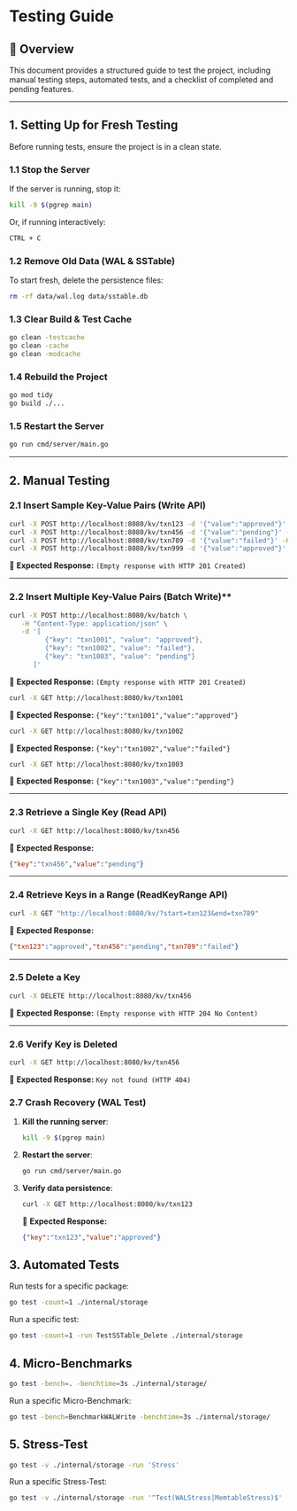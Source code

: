 # **Testing Guide**

## **📌 Overview**
This document provides a structured guide to test the project, including manual testing steps, automated tests, and a checklist of completed and pending features.

---

## 1. Setting Up for Fresh Testing
Before running tests, ensure the project is in a clean state.

### **1.1 Stop the Server**
If the server is running, stop it:
```sh
kill -9 $(pgrep main)
```
Or, if running interactively:
```sh
CTRL + C
```

### 1.2 Remove Old Data (WAL & SSTable)
To start fresh, delete the persistence files:
```sh
rm -rf data/wal.log data/sstable.db
```

### **1.3 Clear Build & Test Cache**
```sh
go clean -testcache
go clean -cache
go clean -modcache
```

### **1.4 Rebuild the Project**
```sh
go mod tidy
go build ./...
```

### **1.5 Restart the Server**
```sh
go run cmd/server/main.go
```

---

## 2. Manual Testing

### **2.1 Insert Sample Key-Value Pairs (Write API)**
```sh
curl -X POST http://localhost:8080/kv/txn123 -d '{"value":"approved"}' -H "Content-Type: application/json"
curl -X POST http://localhost:8080/kv/txn456 -d '{"value":"pending"}' -H "Content-Type: application/json"
curl -X POST http://localhost:8080/kv/txn789 -d '{"value":"failed"}' -H "Content-Type: application/json"
curl -X POST http://localhost:8080/kv/txn999 -d '{"value":"approved"}' -H "Content-Type: application/json"
```
📌 **Expected Response:** `(Empty response with HTTP 201 Created)`

---

### 2.2 Insert Multiple Key-Value Pairs (Batch Write)**
```sh
curl -X POST http://localhost:8080/kv/batch \
   -H "Content-Type: application/json" \
   -d '[
         {"key": "txn1001", "value": "approved"},
         {"key": "txn1002", "value": "failed"},
         {"key": "txn1003", "value": "pending"}
      ]'
```
📌 **Expected Response:** `(Empty response with HTTP 201 Created)`

```sh 
curl -X GET http://localhost:8080/kv/txn1001
```
📌 **Expected Response:** `{"key":"txn1001","value":"approved"}`

```sh 
curl -X GET http://localhost:8080/kv/txn1002
```
📌 **Expected Response:** `{"key":"txn1002","value":"failed"}`

```sh 
curl -X GET http://localhost:8080/kv/txn1003
```
📌 **Expected Response:** `{"key":"txn1003","value":"pending"}`

---

### **2.3 Retrieve a Single Key (Read API)**
```sh
curl -X GET http://localhost:8080/kv/txn456
```
📌 **Expected Response:**
```json
{"key":"txn456","value":"pending"}
```

---

### **2.4 Retrieve Keys in a Range (ReadKeyRange API)**
```sh
curl -X GET "http://localhost:8080/kv/?start=txn123&end=txn789"
```
📌 **Expected Response:**
```json
{"txn123":"approved","txn456":"pending","txn789":"failed"}
```

---

### **2.5 Delete a Key**
```sh
curl -X DELETE http://localhost:8080/kv/txn456
```
📌 **Expected Response:** `(Empty response with HTTP 204 No Content)`

---

### **2.6 Verify Key is Deleted**
```sh
curl -X GET http://localhost:8080/kv/txn456
```
📌 **Expected Response:** `Key not found (HTTP 404)`


### **2.7 Crash Recovery (WAL Test)**
1. **Kill the running server**:
   ```sh
   kill -9 $(pgrep main)
   ```
2. **Restart the server**:
   ```sh
   go run cmd/server/main.go
   ```
3. **Verify data persistence**:
   ```sh
   curl -X GET http://localhost:8080/kv/txn123
   ```
   📌 **Expected Response:**
   ```json
   {"key":"txn123","value":"approved"}
   ```

## 3. Automated Tests

Run tests for a specific package:
```sh
go test -count=1 ./internal/storage
```

Run a specific test:
```sh
go test -count=1 -run TestSSTable_Delete ./internal/storage
```

## 4. Micro-Benchmarks

```sh
go test -bench=. -benchtime=3s ./internal/storage/
```

Run a specific Micro-Benchmark:
```sh
go test -bench=BenchmarkWALWrite -benchtime=3s ./internal/storage/
```

## 5. Stress-Test

```sh
go test -v ./internal/storage -run 'Stress'
```

Run a specific Stress-Test:
```sh
go test -v ./internal/storage -run '^Test(WALStress|MemtableStress)$'
```


